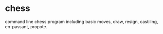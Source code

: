 # chess
command line chess program including basic moves, draw, resign, castiling, en-passant, propote.
